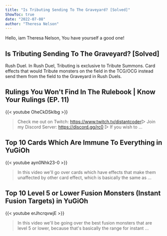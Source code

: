 ```yaml
---
title: "Is Tributing Sending To The Graveyard? [Solved]"
ShowToc: true 
date: "2022-07-08"
author: "Theresa Nelson" 
---
```


Hello, iam Theresa Nelson, You have yourself a good one!
## Is Tributing Sending To The Graveyard? [Solved]
Rush Duel. In Rush Duel, Tributing is exclusive to Tribute Summons. Card effects that would Tribute monsters on the field in the TCG/OCG instead send them from the field to the Graveyard in Rush Duels.

## Rulings You Won't Find In The Rulebook | Know Your Rulings (EP. 11)
{{< youtube OheCkDSkIbg >}}
>Check me out on Twitch: https://www.twitch.tv/distantcoder​​​​ ▻ Join my Discord Server: https://discord.gg/rc0 ▻ If you wish to ...

## Top 10 Cards Which Are Immune To Everything in YuGiOh
{{< youtube ayn0Nhk23-0 >}}
>In this video we'll go over cards which have effects that make them unaffected by other card effect, which is basically the same as ...

## Top 10 Level 5 or Lower Fusion Monsters (Instant Fusion Targets) in YuGiOh
{{< youtube erJhcrqvwjE >}}
>In this video we'll be going over the best fusion monsters that are level 5 or lower, because that's basically the range for instant ...

